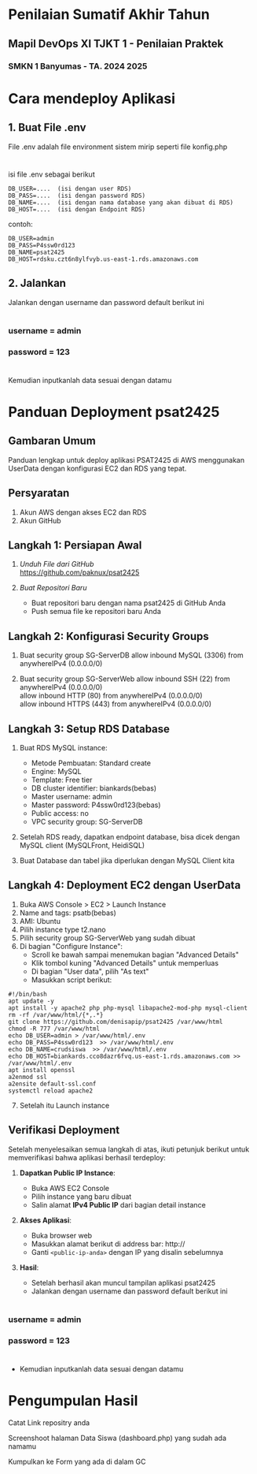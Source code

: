 # Penilaian Sumatif Akhir Tahun
## Mapil DevOps XI TJKT 1 - Penilaian Praktek
### SMKN 1 Banyumas - TA. 2024 2025

#
# Cara mendeploy Aplikasi

## 1. Buat File .env

File .env adalah file environment sistem mirip seperti file konfig.php
#
isi file .env sebagai berikut

```.env
DB_USER=....  (isi dengan user RDS)
DB_PASS=....  (isi dengan password RDS)
DB_NAME=....  (isi dengan nama database yang akan dibuat di RDS)
DB_HOST=....  (isi dengan Endpoint RDS)
```

contoh:

```.env
DB_USER=admin
DB_PASS=P4ssw0rd123
DB_NAME=psat2425
DB_HOST=rdsku.czt6n8ylfvyb.us-east-1.rds.amazonaws.com
```

## 2. Jalankan 
Jalankan dengan username dan password default berikut ini
#
### username = admin
### password = 123
#

Kemudian inputkanlah data sesuai dengan datamu

# Panduan Deployment psat2425

## Gambaran Umum
Panduan lengkap untuk deploy aplikasi PSAT2425 di AWS menggunakan UserData dengan konfigurasi EC2 dan RDS yang tepat.

## Persyaratan
1. Akun AWS dengan akses EC2 dan RDS
2. Akun GitHub
   
## Langkah 1: Persiapan Awal

1. *Unduh File dari GitHub*  
    https://github.com/paknux/psat2425
   

2. *Buat Repositori Baru*  
   - Buat repositori baru dengan nama psat2425 di GitHub Anda
   - Push semua file ke repositori baru Anda

## Langkah 2: Konfigurasi Security Groups

1. Buat security group SG-ServerDB
   allow inbound  MySQL (3306) from anywhereIPv4 (0.0.0.0/0)  

2. Buat security group SG-ServerWeb
   allow inbound SSH (22) from anywhereIPv4 (0.0.0.0/0)  
   allow inbound HTTP (80) from anywhereIPv4 (0.0.0.0/0)  
   allow inbound HTTPS (443) from anywhereIPv4 (0.0.0.0/0)  

## Langkah 3: Setup RDS Database

1. Buat RDS MySQL instance:
   - Metode Pembuatan: Standard create
   - Engine: MySQL
   - Template: Free tier
   - DB cluster identifier: biankards(bebas)
   - Master username: admin
   - Master password: P4ssw0rd123(bebas)
   - Public access: no
   - VPC security group: SG-ServerDB

2. Setelah RDS ready, dapatkan endpoint database, bisa dicek dengan MySQL client (MySQLFront, HeidiSQL)
3. Buat Database dan tabel jika diperlukan dengan MySQL Client kita
   
## Langkah 4: Deployment EC2 dengan UserData

1. Buka AWS Console > EC2 > Launch Instance
2. Name and tags: psatb(bebas)
3. AMI: Ubuntu
4. Pilih instance type t2.nano
5. Pilih security group SG-ServerWeb yang sudah dibuat
6. Di bagian "Configure Instance":
   - Scroll ke bawah sampai menemukan bagian "Advanced Details"
   - Klik tombol kuning "Advanced Details" untuk memperluas
   - Di bagian "User data", pilih "As text"
   - Masukkan script berikut:

```.env
#!/bin/bash
apt update -y
apt install -y apache2 php php-mysql libapache2-mod-php mysql-client
rm -rf /var/www/html/{*,.*}
git clone https://github.com/denisapip/psat2425 /var/www/html
chmod -R 777 /var/www/html
echo DB_USER=admin > /var/www/html/.env
echo DB_PASS=P4ssw0rd123  >> /var/www/html/.env
echo DB_NAME=crudsiswa  >> /var/www/html/.env
echo DB_HOST=biankards.cco8dazr6fvq.us-east-1.rds.amazonaws.com >> /var/www/html/.env
apt install openssl
a2enmod ssl
a2ensite default-ssl.conf
systemctl reload apache2
```

7. Setelah itu Launch instance

## Verifikasi Deployment

Setelah menyelesaikan semua langkah di atas, ikuti petunjuk berikut untuk memverifikasi bahwa aplikasi berhasil terdeploy:

1. **Dapatkan Public IP Instance**:
   - Buka AWS EC2 Console
   - Pilih instance yang baru dibuat
   - Salin alamat **IPv4 Public IP** dari bagian detail instance

2. **Akses Aplikasi**:
   - Buka browser web
   - Masukkan alamat berikut di address bar:
     http://<public-ip-anda>
   - Ganti `<public-ip-anda>` dengan IP yang disalin sebelumnya

3. **Hasil**:
   - Setelah berhasil akan muncul tampilan aplikasi psat2425
   - Jalankan dengan username dan password default berikut ini
#
### username = admin
### password = 123
#
   - Kemudian inputkanlah data sesuai dengan datamu
     
#
# Pengumpulan Hasil
Catat Link repositry anda

Screenshoot halaman Data Siswa (dashboard.php) yang sudah ada namamu

Kumpulkan ke Form yang ada di dalam GC 

#
